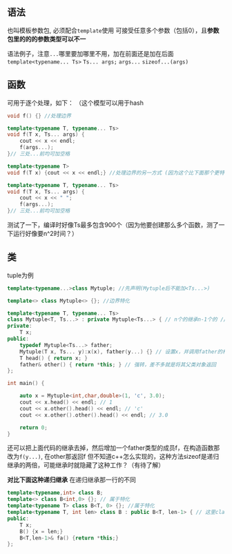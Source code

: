 ## 语法
也叫模板参数包, 必须配合`template`使用
可接受任意多个参数（包括0），且**参数包里的的的参数类型可以不一**

语法例子，注意`...`哪里要加哪里不用，加在前面还是加在后面
`template<typename... Ts>`
`Ts... args;`
`args...`
`sizeof...(args)`

## 函数
可用于逐个处理，如下： （这个模型可以用于hash
```c++
void f() {} //处理边界

template<typename T, typename... Ts>
void f(T x, Ts... args) {
    cout << x << endl;
    f(args...);
}// 三处...前均可加空格
```
```c++
template<typename T>
void f(T x) {cout << x << endl;} //处理边界的另一方式 (因为这个比下面那个更特化)

template<typename T, typename... Ts>
void f(T x, Ts... args) {
    cout << x << " ";
    f(args...);
}// 三处...前均可加空格
```

测试了一下，编译时好像Ts最多包含900个（因为他要创建那么多个函数，测了一下运行好像要n^2时间？）

## 类
tuple为例
```c++
template<typename...>class Mytuple; //先声明(Mytuple后不能加<Ts...>)

template<> class Mytuple<> {}; //边界特化

template<typename T, typename... Ts>
class Mytuple<T, Ts...> : private Mytuple<Ts...> { // n个的继承n-1个的 //注意这里class Mytuple后要加<>
private:
	T x;
public:
	typedef Mytuple<Ts...> father; 
	Mytuple(T x, Ts... y):x(x), father(y...) {} // 设置x，并调用father的构造函数
	T head() { return x; }
	father& other() { return *this; } // 强转，差不多就是将其父类对象返回
};

int main() {

	auto x = Mytuple<int,char,double>(1, 'c', 3.0);
	cout << x.head() << endl; // 1
	cout << x.other().head() << endl; // 'c'
	cout << x.other().other().head() << endl; // 3.0

	return 0;
}
```

还可以把上面代码的继承去掉，然后增加一个father类型的成员f，在构造函数那改为`f(y...)`, 在other那返回f
但不知道c++怎么实现的，这种方法sizeof是递归继承的两倍，可能继承时就隐藏了这种工作？（有待了解）

**对比下面这种递归继承** 在递归继承那一行的不同
```c++
template<typename,int> class B;
template<> class B<int,0> {}; // 属于特化
template<typename T> class B<T, 0> {}; //属于特化
template<typename T, int len> class B : public B<T, len-1> { // 这里classB后面不用加<>
public:
	T x;
	B() {x = len;}
	B<T,len-1>& fa() {return *this;}
};
```